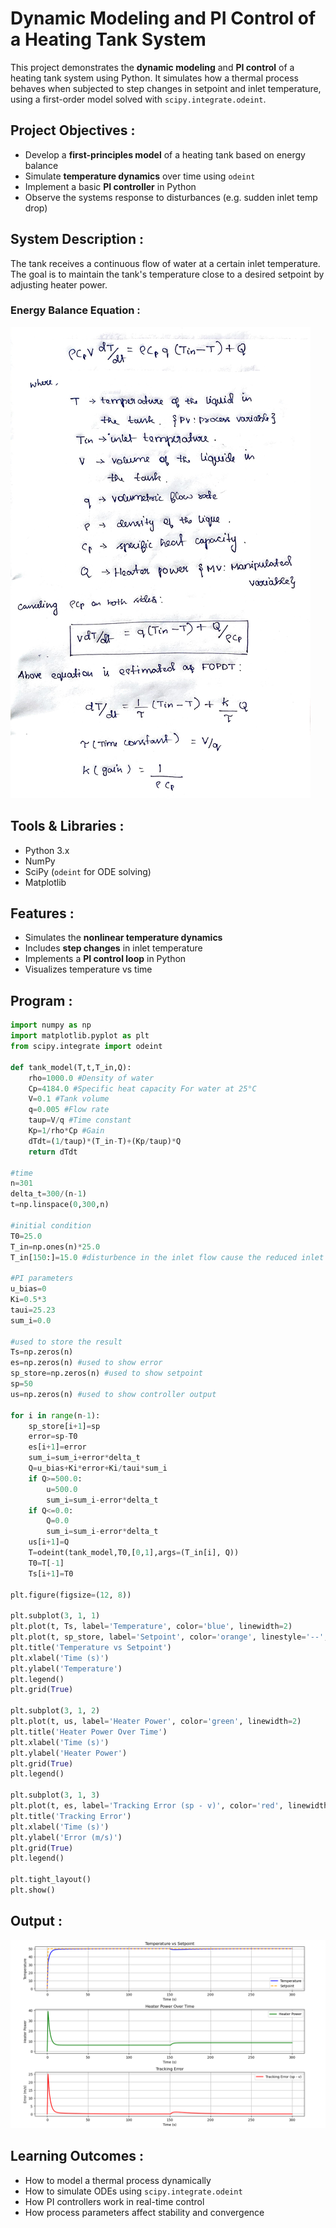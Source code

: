# Dynamic Modeling and PI Control of a Heating Tank System
This project demonstrates the **dynamic modeling** and **PI control** of a heating tank system using Python. It simulates how a thermal process behaves when subjected to step changes in setpoint and inlet temperature, using a first-order model solved with `scipy.integrate.odeint`.

## Project Objectives :

- Develop a **first-principles model** of a heating tank based on energy balance
- Simulate **temperature dynamics** over time using `odeint`
- Implement a basic **PI controller** in Python
- Observe the systems response to disturbances (e.g. sudden inlet temp drop)

## System Description :

The tank receives a continuous flow of water at a certain inlet temperature. The goal is to maintain the tank's temperature close to a desired setpoint by adjusting heater power.

### Energy Balance Equation :

![image](https://github.com/judetharsan/Dynamic-Modeling-and-PI-Control-of-a-Heating-Tank-System/blob/main/Energy%20Balance%20Equation.png)

## Tools & Libraries :

- Python 3.x  
- NumPy  
- SciPy (`odeint` for ODE solving)  
- Matplotlib

## Features :

- Simulates the **nonlinear temperature dynamics**
- Includes **step changes** in inlet temperature
- Implements a **PI control loop** in Python
- Visualizes temperature vs time

## Program :
```python
import numpy as np
import matplotlib.pyplot as plt
from scipy.integrate import odeint

def tank_model(T,t,T_in,Q):
    rho=1000.0 #Density of water
    Cp=4184.0 #Specific heat capacity For water at 25°C
    V=0.1 #Tank volume
    q=0.005 #Flow rate
    taup=V/q #Time constant 
    Kp=1/rho*Cp #Gain
    dTdt=(1/taup)*(T_in-T)+(Kp/taup)*Q
    return dTdt

#time
n=301
delta_t=300/(n-1)
t=np.linspace(0,300,n)

#initial condition 
T0=25.0
T_in=np.ones(n)*25.0
T_in[150:]=15.0 #disturbence in the inlet flow cause the reduced inlet temperature

#PI parameters
u_bias=0
Ki=0.5*3
taui=25.23
sum_i=0.0

#used to store the result
Ts=np.zeros(n)
es=np.zeros(n) #used to show error 
sp_store=np.zeros(n) #used to show setpoint
sp=50
us=np.zeros(n) #used to show controller output

for i in range(n-1):
    sp_store[i+1]=sp
    error=sp-T0
    es[i+1]=error
    sum_i=sum_i+error*delta_t
    Q=u_bias+Ki*error+Ki/taui*sum_i
    if Q>=500.0:
        u=500.0
        sum_i=sum_i-error*delta_t
    if Q<=0.0:
        Q=0.0
        sum_i=sum_i-error*delta_t
    us[i+1]=Q
    T=odeint(tank_model,T0,[0,1],args=(T_in[i], Q))
    T0=T[-1]
    Ts[i+1]=T0

plt.figure(figsize=(12, 8))

plt.subplot(3, 1, 1)
plt.plot(t, Ts, label='Temperature', color='blue', linewidth=2)
plt.plot(t, sp_store, label='Setpoint', color='orange', linestyle='--', linewidth=2)
plt.title('Temperature vs Setpoint')
plt.xlabel('Time (s)')
plt.ylabel('Temperature')
plt.legend()
plt.grid(True)

plt.subplot(3, 1, 2)
plt.plot(t, us, label='Heater Power', color='green', linewidth=2)
plt.title('Heater Power Over Time')
plt.xlabel('Time (s)')
plt.ylabel('Heater Power')
plt.grid(True)
plt.legend()

plt.subplot(3, 1, 3)
plt.plot(t, es, label='Tracking Error (sp - v)', color='red', linewidth=2)
plt.title('Tracking Error')
plt.xlabel('Time (s)')
plt.ylabel('Error (m/s)')
plt.grid(True)
plt.legend()

plt.tight_layout()
plt.show()

```
## Output :

![image](https://github.com/judetharsan/Dynamic-Modeling-and-PI-Control-of-a-Heating-Tank-System/blob/main/Output.png)

## Learning Outcomes :

- How to model a thermal process dynamically  
- How to simulate ODEs using `scipy.integrate.odeint`  
- How PI controllers work in real-time control  
- How process parameters affect stability and convergence
